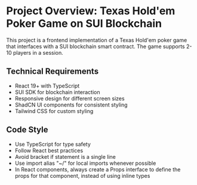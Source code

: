 # Project Overview: Texas Hold'em Poker Game on SUI Blockchain

This project is a frontend implementation of a Texas Hold'em poker game that interfaces with
a SUI blockchain smart contract. The game supports 2-10 players in a session.

## Technical Requirements

- React 19+ with TypeScript
- SUI SDK for blockchain interaction
- Responsive design for different screen sizes
- ShadCN UI components for consistent styling
- Tailwind CSS for custom styling

## Code Style

- Use TypeScript for type safety
- Follow React best practices
- Avoid bracket if statement is a single line
- Use import alias "~/" for local imports whenever possible
- In React components, always create a Props interface to define the props for that component, instead of using inline types
